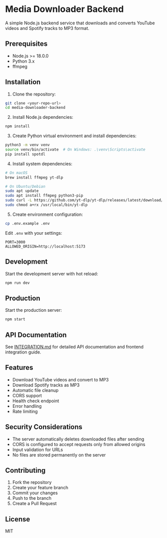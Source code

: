 # Media Downloader Backend

A simple Node.js backend service that downloads and converts YouTube videos and Spotify tracks to MP3 format.

## Prerequisites

- Node.js >= 18.0.0
- Python 3.x
- ffmpeg

## Installation

1. Clone the repository:
```bash
git clone <your-repo-url>
cd media-downloader-backend
```

2. Install Node.js dependencies:
```bash
npm install
```

3. Create Python virtual environment and install dependencies:
```bash
python3 -m venv venv
source venv/bin/activate  # On Windows: .\venv\Scripts\activate
pip install spotdl
```

4. Install system dependencies:
```bash
# On macOS
brew install ffmpeg yt-dlp

# On Ubuntu/Debian
sudo apt update
sudo apt install ffmpeg python3-pip
sudo curl -L https://github.com/yt-dlp/yt-dlp/releases/latest/download/yt-dlp -o /usr/local/bin/yt-dlp
sudo chmod a+rx /usr/local/bin/yt-dlp
```

5. Create environment configuration:
```bash
cp .env.example .env
```

Edit `.env` with your settings:
```env
PORT=3000
ALLOWED_ORIGIN=http://localhost:5173
```

## Development

Start the development server with hot reload:
```bash
npm run dev
```

## Production

Start the production server:
```bash
npm start
```

## API Documentation

See [INTEGRATION.md](./INTEGRATION.md) for detailed API documentation and frontend integration guide.

## Features

- Download YouTube videos and convert to MP3
- Download Spotify tracks as MP3
- Automatic file cleanup
- CORS support
- Health check endpoint
- Error handling
- Rate limiting

## Security Considerations

- The server automatically deletes downloaded files after sending
- CORS is configured to accept requests only from allowed origins
- Input validation for URLs
- No files are stored permanently on the server

## Contributing

1. Fork the repository
2. Create your feature branch
3. Commit your changes
4. Push to the branch
5. Create a Pull Request

## License

MIT 